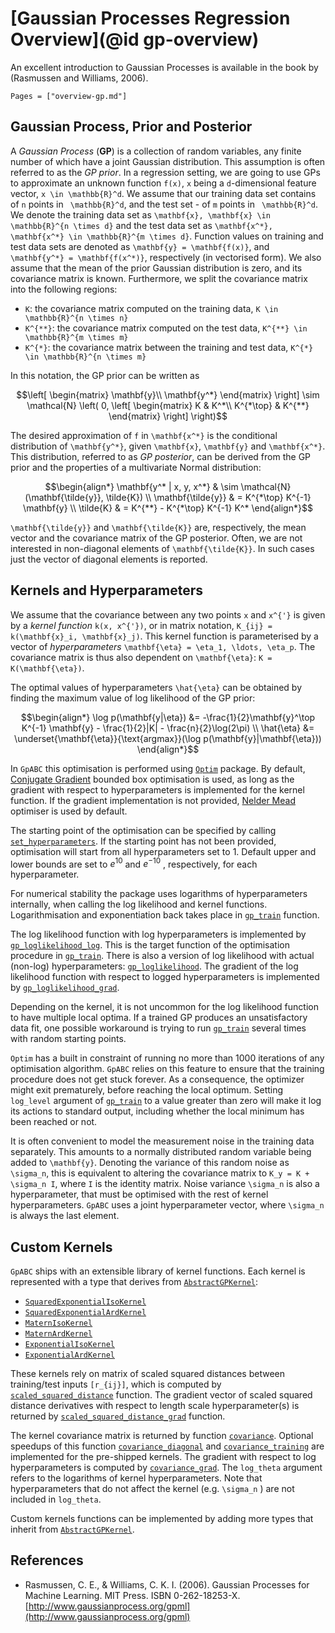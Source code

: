 # [Gaussian Processes Regression Overview](@id gp-overview)

An excellent introduction to Gaussian Processes is available in the book by (Rasmussen and Williams, 2006).

```@contents
Pages = ["overview-gp.md"]
```

## Gaussian Process, Prior and Posterior

A *Gaussian Process* (**GP**) is a collection of random variables, any finite number of which have a joint Gaussian distribution. This assumption is often referred to as the *GP prior*. In a regression setting, we are going to use GPs to approximate an unknown function ``f(x)``, ``x`` being a ``d``-dimensional feature vector, ``x \in \mathbb{R}^d``. We assume that our training data set contains of ``n`` points in `` \mathbb{R}^d``, and the test set - of ``m`` points in `` \mathbb{R}^d``. We denote the training data set as ``\mathbf{x}, \mathbf{x} \in \mathbb{R}^{n \times d}`` and the test data set as ``\mathbf{x^*}, \mathbf{x^*} \in \mathbb{R}^{m \times d}``. Function values on training and test data sets are denoted as ``\mathbf{y} = \mathbf{f(x)}``, and ``\mathbf{y^*} = \mathbf{f(x^*)}``, respectively (in vectorised form). We also assume that the mean of the prior Gaussian distribution is zero, and its covariance matrix is known. Furthermore, we split the covariance matrix into the following regions:

- ``K``: the covariance matrix computed on the training data, ``K \in \mathbb{R}^{n \times n}``
- ``K^{**}``: the covariance matrix computed on the test data, ``K^{**} \in \mathbb{R}^{m \times m}``
- ``K^{*}``: the covariance matrix between the training and test data, ``K^{*} \in \mathbb{R}^{n \times m}``

In this notation, the GP prior can be written as

```math
\left[ \begin{matrix}
\mathbf{y}\\
\mathbf{y^*}
\end{matrix} \right]
\sim \mathcal{N} \left( 0,
\left[ \begin{matrix}
K & K^*\\
K^{*\top} & K^{**}
\end{matrix} \right] \right)
```

The desired approximation of ``f`` in ``\mathbf{x^*}`` is the conditional distribution of ``\mathbf{y^*}``, given ``\mathbf{x}``, ``\mathbf{y}`` and ``\mathbf{x^*}``. This distribution, referred to as *GP posterior*, can be derived from the GP prior and the properties of a multivariate Normal distribution:

```math
\begin{align*}
\mathbf{y^* | x, y, x^*} & \sim \mathcal{N}(\mathbf{\tilde{y}}, \tilde{K}) \\
\mathbf{\tilde{y}} & = K^{*\top} K^{-1} \mathbf{y} \\
\tilde{K} & = K^{**} - K^{*\top} K^{-1} K^*
\end{align*}
```

``\mathbf{\tilde{y}}`` and ``\mathbf{\tilde{K}}`` are, respectively, the mean vector and the covariance matrix of the GP posterior. Often, we are not interested in non-diagonal elements of ``\mathbf{\tilde{K}}``. In such cases just the vector of diagonal elements is reported.

## Kernels and Hyperparameters

We assume that the covariance between any two points ``x`` and ``x^{'}`` is given by a *kernel function* ``k(x, x^{'})``, or in matrix notation, ``K_{ij} = k(\mathbf{x}_i, \mathbf{x}_j)``. This kernel function is parameterised by a vector of *hyperparameters* ``\mathbf{\eta} = \eta_1, \ldots, \eta_p``. The covariance matrix is thus also dependent on ``\mathbf{\eta}``: ``K = K(\mathbf{\eta})``.

The optimal values of hyperparameters ``\hat{\eta}`` can be obtained by finding the maximum value of log likelihood of the GP prior:

```math
\begin{align*}
\log p(\mathbf{y|\eta}) &= -\frac{1}{2}\mathbf{y}^\top K^{-1} \mathbf{y} - \frac{1}{2}|K| - \frac{n}{2}\log(2\pi) \\
\hat{\eta} &= \underset{\mathbf{\eta}}{\text{argmax}}(\log p(\mathbf{y}|\mathbf{\eta}))
\end{align*}
```

In `GpABC` this optimisation is performed using [`Optim`](https://github.com/JuliaNLSolvers/Optim.jl) package.
By default,
[Conjugate Gradient](http://julianlsolvers.github.io/Optim.jl/stable/algo/cg/) bounded box optimisation is used, as long as the gradient
with respect to hyperparameters is implemented for the kernel function. If the gradient
implementation is not provided, [Nelder Mead](http://julianlsolvers.github.io/Optim.jl/stable/algo/nelder_mead/) optimiser is used by default.

The starting point of the optimisation can be specified by calling [`set_hyperparameters`](@ref).
If the starting point has not been provided, optimisation will start from all hyperparameters
set to 1. Default upper and lower bounds are set to $e^{10}$ and $e^{−10}$ , respectively, for each
hyperparameter.

For numerical stability the package uses logarithms of hyperparameters internally, when
calling the log likelihood and kernel functions. Logarithmisation and exponentiation
back takes place in [`gp_train`](@ref) function.

The log likelihood function with log hyperparameters is implemented
by [`gp_loglikelihood_log`](@ref). This is the target function of the optimisation procedure in
[`gp_train`](@ref). There is also a version of log likelihood with actual (non-log) hyperparameters: [`gp_loglikelihood`](@ref). The gradient of the log likelihood function with
respect to logged hyperparameters is implemented by [`gp_loglikelihood_grad`](@ref).

Depending on the kernel, it is not uncommon for the log likelihood function to have
multiple local optima. If a trained GP produces an unsatisfactory data fit, one
possible workaround is trying to run [`gp_train`](@ref) several times with random starting points.

`Optim` has a built in constraint of running no more than 1000 iterations of any optimisation
algorithm. `GpABC` relies on this feature to ensure that the training procedure
does not get stuck forever. As a consequence, the optimizer might exit prematurely,
before reaching the local optimum. Setting `log_level` argument of [`gp_train`](@ref) to a value
greater than zero will make it log its actions to standard output, including
whether the local minimum has been reached or not.

It is often convenient to model the measurement noise in the training data separately. This amounts to a normally distributed random variable being added to ``\mathbf{y}``. Denoting the variance of this random noise as ``\sigma_n``, this is equivalent to altering the covariance matrix to ``K_y = K + \sigma_n I``, where ``I`` is the identity matrix. Noise variance ``\sigma_n`` is also a hyperparameter, that must be optimised with the rest of kernel hyperparameters. `GpABC` uses a joint hyperparameter vector, where ``\sigma_n`` is always the last element.

## Custom Kernels

`GpABC` ships with an extensible library of kernel functions. Each kernel is represented with a type that derives from [`AbstractGPKernel`](@ref):
* [`SquaredExponentialIsoKernel`](@ref)
* [`SquaredExponentialArdKernel`](@ref)
* [`MaternIsoKernel`](@ref)
* [`MaternArdKernel`](@ref)
* [`ExponentialIsoKernel`](@ref)
* [`ExponentialArdKernel`](@ref)

These kernels rely on matrix of scaled squared distances between training/test inputs ``[r_{ij}]``, which is computed by [`scaled_squared_distance`](@ref) function. The gradient vector of scaled squared distance derivatives with respect to
length scale hyperparameter(s) is returned by [`scaled_squared_distance_grad`](@ref) function.


The kernel covariance matrix is returned by function [`covariance`](@ref). Optional speedups of this
function [`covariance_diagonal`](@ref) and [`covariance_training`](@ref) are implemented for the
pre-shipped kernels.
The gradient with respect to log hyperparameters is computed by [`covariance_grad`](@ref). The `log_theta` argument refers to the logarithms of kernel hyperparameters.
Note that hyperparameters that do not affect the kernel (e.g. ``\sigma_n`` ) are not included in
`log_theta`.

Custom kernels functions can be implemented  by adding more types that inherit from [`AbstractGPKernel`](@ref).

## References

- Rasmussen, C. E., & Williams, C. K. I. (2006). Gaussian Processes for Machine Learning. MIT Press. ISBN 0-262-18253-X. [http://www.gaussianprocess.org/gpml](http://www.gaussianprocess.org/gpml)

